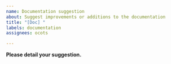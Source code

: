 ```yaml
---
name: Documentation suggestion
about: Suggest improvements or additions to the documentation
title: "[Doc] "
labels: documentation
assignees: ocots 

---
```


**Please detail your suggestion.**
